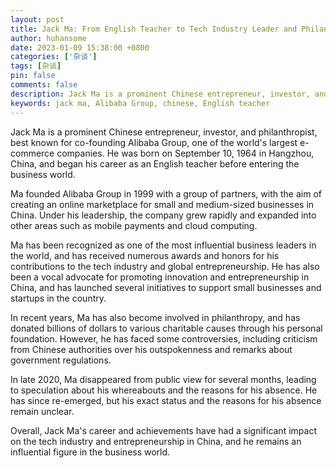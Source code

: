 ```yaml
---
layout: post
title: Jack Ma: From English Teacher to Tech Industry Leader and Philanthropist
author: huhansome
date: 2023-01-09 15:38:00 +0800
categories: ['杂谈']
tags: [杂谈]
pin: false
comments: false
description: Jack Ma is a prominent Chinese entrepreneur, investor, and philanthropist, best known for co-founding Alibaba Group, one of the world's largest e-commerce companies. He was born on September 10, 1964 in Hangzhou, China, and began his career as an English teacher before entering the business world.
keywords: jack ma, Alibaba Group, chinese, English teacher
---
```


Jack Ma is a prominent Chinese entrepreneur, investor, and philanthropist, best known for co-founding Alibaba Group, one of the world's largest e-commerce companies. He was born on September 10, 1964 in Hangzhou, China, and began his career as an English teacher before entering the business world.

Ma founded Alibaba Group in 1999 with a group of partners, with the aim of creating an online marketplace for small and medium-sized businesses in China. Under his leadership, the company grew rapidly and expanded into other areas such as mobile payments and cloud computing.

Ma has been recognized as one of the most influential business leaders in the world, and has received numerous awards and honors for his contributions to the tech industry and global entrepreneurship. He has also been a vocal advocate for promoting innovation and entrepreneurship in China, and has launched several initiatives to support small businesses and startups in the country.

In recent years, Ma has also become involved in philanthropy, and has donated billions of dollars to various charitable causes through his personal foundation. However, he has faced some controversies, including criticism from Chinese authorities over his outspokenness and remarks about government regulations.

In late 2020, Ma disappeared from public view for several months, leading to speculation about his whereabouts and the reasons for his absence. He has since re-emerged, but his exact status and the reasons for his absence remain unclear.

Overall, Jack Ma's career and achievements have had a significant impact on the tech industry and entrepreneurship in China, and he remains an influential figure in the business world.